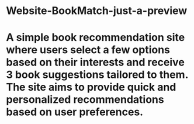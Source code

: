 # Website-BookMatch-just-a-preview
# A simple book recommendation site where users select a few options based on their interests and receive 3 book suggestions tailored to them. The site aims to provide quick and personalized recommendations based on user preferences.
